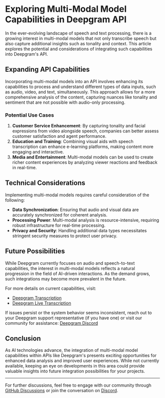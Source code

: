 # Exploring Multi-Modal Model Capabilities in Deepgram API

In the ever-evolving landscape of speech and text processing, there is a growing interest in multi-modal models that not only transcribe speech but also capture additional insights such as tonality and context. This article explores the potential and considerations of integrating such capabilities into Deepgram's API.

## Expanding API Capabilities

Incorporating multi-modal models into an API involves enhancing its capabilities to process and understand different types of data inputs, such as audio, video, and text, simultaneously. This approach allows for a more comprehensive analysis of the content, capturing nuances like tonality and sentiment that are not possible with audio-only processing.

### Potential Use Cases

1. **Customer Service Enhancement**: By capturing tonality and facial expressions from video alongside speech, companies can better assess customer satisfaction and agent performance.
2. **Education and Training**: Combining visual aids with speech transcription can enhance e-learning platforms, making content more engaging and interactive.
3. **Media and Entertainment**: Multi-modal models can be used to create richer content experiences by analyzing viewer reactions and feedback in real-time.

## Technical Considerations

Implementing multi-modal models requires careful consideration of the following:

- **Data Synchronization**: Ensuring that audio and visual data are accurately synchronized for coherent analysis.
- **Processing Power**: Multi-modal analysis is resource-intensive, requiring robust infrastructure for real-time processing.
- **Privacy and Security**: Handling additional data types necessitates stringent security measures to protect user privacy.

## Future Possibilities

While Deepgram currently focuses on audio and speech-to-text capabilities, the interest in multi-modal models reflects a natural progression in the field of AI-driven interactions. As the demand grows, such integrations may become more prevalent in the future.

For more details on current capabilities, visit:
- [Deepgram Transcription](https://developers.deepgram.com/docs/getting-started-with-pre-recorded-audio)
- [Deepgram Live Transcription](https://developers.deepgram.com/docs/getting-started-with-live-streaming-audio)

If issues persist or the system behavior seems inconsistent, reach out to your Deepgram support representative (if you have one) or visit our community for assistance: [Deepgram Discord](https://discord.gg/deepgram)

## Conclusion

As AI technologies advance, the integration of multi-modal model capabilities within APIs like Deepgram's presents exciting opportunities for enhanced data analysis and improved user experiences. While not currently available, keeping an eye on developments in this area could provide valuable insights into future integration possibilities for your projects.

---
For further discussions, feel free to engage with our community through [GitHub Discussions](https://github.com/orgs/deepgram/discussions) or join the conversation on [Discord](https://discord.gg/deepgram).